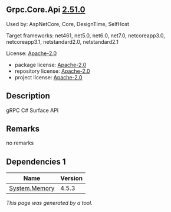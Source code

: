 Grpc.Core.Api [2.51.0](https://www.nuget.org/packages/Grpc.Core.Api/2.51.0)
--------------------

Used by: AspNetCore, Core, DesignTime, SelfHost

Target frameworks: net461, net5.0, net6.0, net7.0, netcoreapp3.0, netcoreapp3.1, netstandard2.0, netstandard2.1

License: [Apache-2.0](../../../../licenses/apache-2.0) 

- package license: [Apache-2.0](https://licenses.nuget.org/Apache-2.0) 
- repository license: [Apache-2.0](https://github.com/grpc/grpc-dotnet.git) 
- project license: [Apache-2.0](https://github.com/grpc/grpc-dotnet) 

Description
-----------
gRPC C# Surface API

Remarks
-----------
no remarks


Dependencies 1
-----------

|Name|Version|
|----------|:----|
|[System.Memory](../../../../packages/nuget.org/system.memory/4.5.3)|4.5.3|

*This page was generated by a tool.*